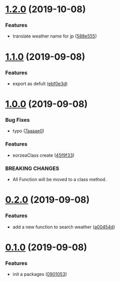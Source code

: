 <a name="1.2.0"></a>
# [1.2.0](https://github.com/hideokamoto/eorzea-weather-ts/compare/v1.1.0...v1.2.0) (2019-10-08)


### Features

* translate weather name for jp ([588e555](https://github.com/hideokamoto/eorzea-weather-ts/commit/588e555))



<a name="1.1.0"></a>
# [1.1.0](https://github.com/hideokamoto/eorzea-weather-ts/compare/v1.0.0...v1.1.0) (2019-09-08)


### Features

* export as defult ([ebf0e3d](https://github.com/hideokamoto/eorzea-weather-ts/commit/ebf0e3d))



<a name="1.0.0"></a>
# [1.0.0](https://github.com/hideokamoto/eorzea-weather-ts/compare/v0.2.0...v1.0.0) (2019-09-08)


### Bug Fixes

* typo ([7aaaae0](https://github.com/hideokamoto/eorzea-weather-ts/commit/7aaaae0))


### Features

* eorzeaClass create ([45f9f33](https://github.com/hideokamoto/eorzea-weather-ts/commit/45f9f33))


### BREAKING CHANGES

* All Function will be moved to a class method.



<a name="0.2.0"></a>
# [0.2.0](https://github.com/hideokamoto/eorzea-weather-ts/compare/v0.1.0...v0.2.0) (2019-09-08)


### Features

* add a new function to search weather ([a00454d](https://github.com/hideokamoto/eorzea-weather-ts/commit/a00454d))



<a name="0.1.0"></a>
# [0.1.0](https://github.com/hideokamoto/eorzea-weather-ts/compare/0901053...v0.1.0) (2019-09-08)


### Features

* init a packages ([0901053](https://github.com/hideokamoto/eorzea-weather-ts/commit/0901053))



